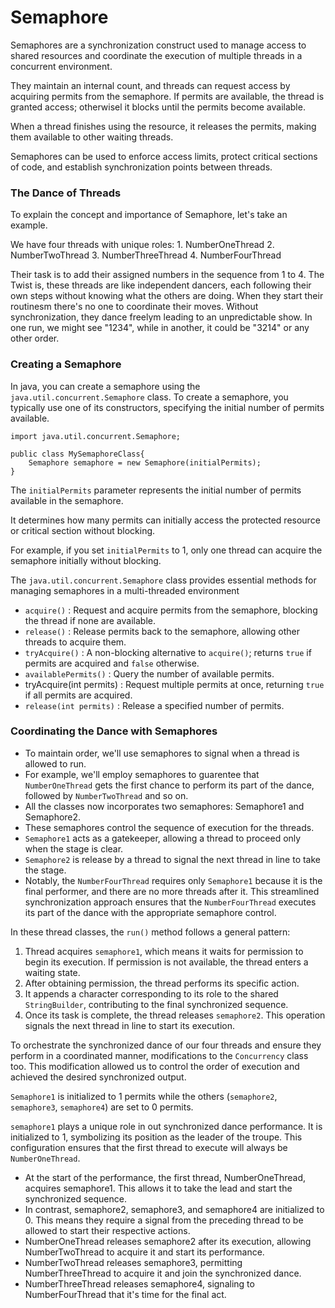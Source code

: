 # Semaphore

Semaphores are a synchronization construct used to manage access to shared resources and coordinate the execution of multiple threads in a concurrent environment.

They maintain an internal count, and threads can request access by acquiring permits from the semaphore. If permits are available, the thread is granted access; otherwisel it blocks until the permits become available. 

When a thread finishes using the resource, it releases the permits, making them available to other waiting threads.

Semaphores can be used to enforce access limits, protect critical sections of code, and establish synchronization points between threads.

### The Dance of Threads

To explain the concept and importance of Semaphore, let's take an example.

We have four threads with unique roles: 
    1. NumberOneThread
    2. NumberTwoThread
    3. NumberThreeThread
    4. NumberFourThread
   
Their task is to add their assigned numbers in the sequence from 1 to 4.
The Twist is, these threads are like independent dancers, each following their own steps without knowing what the others are doing.
When they start their routinesm there's no one to coordinate their moves. 
Without synchronization, they dance freelym leading to an unpredictable show. 
In one run, we might see "1234", while in another, it could be "3214" or any other order.


### Creating a Semaphore

In java, you can create a semaphore using the `java.util.concurrent.Semaphore` class. 
To create a semaphore, you typically use one of its constructors, specifying the initial number of permits available.

```
import java.util.concurrent.Semaphore;

public class MySemaphoreClass{
    Semaphore semaphore = new Semaphore(initialPermits);
}
```

The `initialPermits` parameter represents the initial number of permits available in the semaphore.

It determines how many permits can initially access the protected resource or critical section without blocking.

For example, if you set `initialPermits` to 1, only one thread can acquire the semaphore initially without blocking.

The `java.util.concurrent.Semaphore` class provides essential methods for managing semaphores in a multi-threaded environment

- `acquire()` : Request and acquire permits from the semaphore, blocking the thread if none are available.
- `release()` : Release permits back to the semaphore, allowing other threads to acquire them.
- `tryAcquire()` : A non-blocking alternative to `acquire()`; returns  `true` if permits are acquired and `false` otherwise.
- `availablePermits()` : Query the number of available permits.
- tryAcquire(int permits) : Request multiple permits at once, returning `true` if all permits are acquired.
- `release(int permits)` : Release a specified number of permits.


### Coordinating the Dance with Semaphores

- To maintain order, we'll use semaphores to signal when a thread is allowed to run.
- For example, we'll employ semaphores to guarentee that `NumberOneThread` gets the first chance to perform its part of the dance, followed by `NumberTwoThread` and so on.
- All the classes now incorporates two semaphores: Semaphore1 and Semaphore2.
- These semaphores control the sequence of execution for the threads.
- `Semaphore1` acts as a gatekeeper, allowing a thread to proceed only when the stage is clear.
- `Semaphore2` is release by a thread to signal the next thread in line to take the stage.
- Notably, the `NumberFourThread` requires only `Semaphore1` because it is the final performer, and there are no more threads after it. This streamlined synchronization approach ensures that the `NumberFourThread` executes its part of the dance with the appropriate semaphore control.

In these thread classes, the `run()` method follows a general pattern:

1. Thread acquires `semaphore1`, which means it waits for permission to begin its execution. If permission is not available, the thread enters a waiting state.
2. After obtaining permission, the thread performs its specific action.
3. It appends a character corresponding to its role to the shared `StringBuilder`, contributing to the final synchronized sequence.
4. Once its task is complete, the thread releases `semaphore2`. This operation signals the next thread in line to start its execution.

To orchestrate the synchronized dance of our four threads and ensure they perform in a coordinated manner, modifications to the `Concurrency` class too. This modification allowed us to control the order of execution and achieved the desired synchronized output.

`Semaphore1` is initialized to 1 permits while the others (`semaphore2`, `semaphore3`, `semaphore4`) are set to 0 permits.

`semaphore1` plays a unique role in out synchronized dance performance. It is initialized to 1, symbolizing its position as the leader of the troupe. This configuration ensures that the first thread to execute will always be `NumberOneThread`.

- At the start of the performance, the first thread, NumberOneThread, acquires semaphore1. This allows it to take the lead and start the synchronized sequence.
- In contrast, semaphore2, semaphore3, and semaphore4 are initialized to 0. This means they require a signal from the preceding thread to be allowed to start their respective actions.
- NumberOneThread releases semaphore2 after its execution, allowing NumberTwoThread to acquire it and start its performance.
- NumberTwoThread releases semaphore3, permitting NumberThreeThread to acquire it and join the synchronized dance.
- NumberThreeThread releases semaphore4, signaling to NumberFourThread that it's time for the final act.
